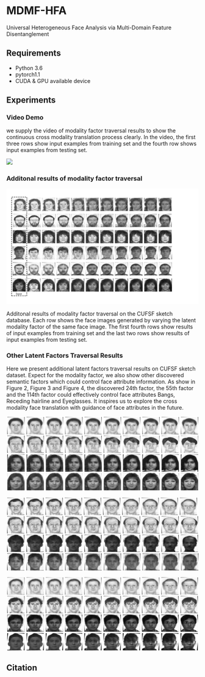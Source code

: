 # MDMF-HFA
Universal Heterogeneous Face Analysis via Multi-Domain Feature Disentanglement


## Requirements
- Python 3.6
- pytorch1.1
- CUDA & GPU available device
## Experiments
### Video Demo

we supply the video of modality factor traversal results to show the continuous cross modality translation process clearly. In the video, the first three rows show input examples from training set and the fourth row shows input examples from testing set.

![](log/Modality_Traversal_Examples3.gif)

### Additonal results of modality factor traversal 

![](log/Exp_CUFSF_extra.jpg)

Additonal results of modality factor traversal on the CUFSF sketch database. Each row shows the face images generated by varying the latent modality factor of the same face image. The first fourth rows show results of input examples from training set and the last two rows show results of input examples from testing set.

###  Other Latent Factors Traversal Results

Here we present additional latent factors traversal results on CUFSF sketch dataset. Expect for the modality factor, we also show other discovered semantic factors which could control face attribute information. As show in Figure 2, Figure 3 and Figure 4, the discovered 24th factor, the 55th factor and the 114th factor could effectively control face attributes Bangs, Receding hairline and Eyeglasses. It inspires us to explore the cross modality face translation with guidance of face attributes in the future.

![The 24th discovered factor traversal](log/Z24_1.png)

![The 55th discovered factor traversal](log/Z55_1.png)

![The 114th discovered factor traversal](log/Z114_1.png)

## Citation



